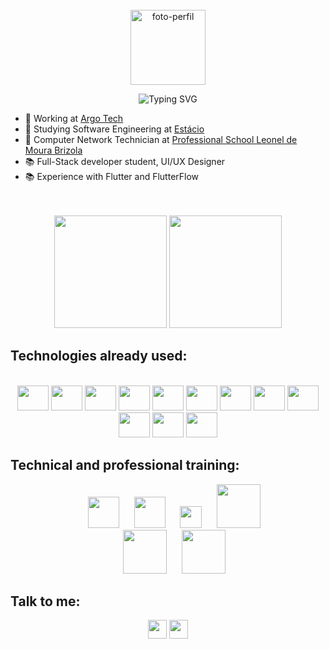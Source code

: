 <div align="center">
  <br>
  <img src="https://avatars.githubusercontent.com/u/117620005?v=4" alt="foto-perfil" width="120"/>
  <br>

  ![Typing SVG](https://readme-typing-svg.demolab.com?font=Fira+Code&size=22&pause=1000&random=false&width=435&lines=Helo%2C+my+name+is+Weslley+Richard!;I+am+17+years+old;I+study+computer+network;I'm+a+web+developer)
</div>

- 💼 Working at [Argo Tech](https://grupoargo.tech/)
- 📖 Studying Software Engineering at [Estácio](https://estacio.br/)
- 📖 Computer Network Technician at [Professional School Leonel de Moura Brizola](https://www.instagram.com/eeepleonelbrizola/)
- 📚 Full-Stack developer student, UI/UX Designer
- 📚 Experience with Flutter and FlutterFlow

<div align="center">
  <br><br>
  <img height="180em" src="https://github-readme-stats.vercel.app/api?username=weslleyrichardi&show_icons=true&theme=radical"/>
  <img height="180em" src="https://github-readme-stats.vercel.app/api/top-langs/?username=weslleyrichardi&layout=compact&theme=radical">
</div>

## Technologies already used:
<div align="center" justfy="center"><br>
  <img  height="40" width="50" src="https://cdn.jsdelivr.net/gh/devicons/devicon/icons/html5/html5-original.svg" />
  <img  height="40" width="50" src="https://cdn.jsdelivr.net/gh/devicons/devicon/icons/css3/css3-original.svg"/>
  <img  height="40" width="50" src="https://cdn.jsdelivr.net/gh/devicons/devicon/icons/javascript/javascript-original.svg"/>
  <img  height="40" width="50" src="https://cdn.jsdelivr.net/gh/devicons/devicon/icons/python/python-original.svg" />
  <!-- <img  height="40" width="50" src="https://cdn.jsdelivr.net/gh/devicons/devicon/icons/nodejs/nodejs-original.svg" /> -->
  <img  height="40" width="50" src="https://cdn.jsdelivr.net/gh/devicons/devicon/icons/react/react-original.svg" />
  <img  height="40" width="50" src="https://cdn.jsdelivr.net/gh/devicons/devicon/icons/nextjs/nextjs-original.svg" />
  <img  height="40" width="50" src="https://cdn.jsdelivr.net/gh/devicons/devicon/icons/tailwindcss/tailwindcss-original.svg" />
  <!-- <img  height="40" width="50" src="https://cdn.jsdelivr.net/gh/devicons/devicon/icons/typescript/typescript-original.svg" /> -->
  <img  height="40" width="50" src="https://avatars.githubusercontent.com/u/74943865?s=200&v=4" />
  <img  height="40" width="50" src="https://cdn.jsdelivr.net/gh/devicons/devicon/icons/figma/figma-original.svg" />
  <img  height="40" width="50" src="https://cdn.jsdelivr.net/gh/devicons/devicon/icons/supabase/supabase-original.svg" />
  <img  height="40" width="50" src="https://cdn.jsdelivr.net/gh/devicons/devicon/icons/mysql/mysql-original.svg" />
  <!-- <img  height="40" width="50" src="https://cdn.jsdelivr.net/gh/devicons/devicon/icons/firebase/firebase-original.svg" /> -->
  <img  height="40" width="50" src="https://cdn.jsdelivr.net/gh/devicons/devicon/icons/dart/dart-original.svg" />
</div>

## Technical and professional training:
<div align="center">
  &nbsp;&nbsp;&nbsp;&nbsp;&nbsp;<img   height="50" src="https://cdn.worldvectorlogo.com/logos/rocketseat.svg" />
  &nbsp;&nbsp;&nbsp;&nbsp;&nbsp;<img   height="50" src="https://cdn.worldvectorlogo.com/logos/udemy-wordmark-1.svg" />
  &nbsp;&nbsp;&nbsp;&nbsp;&nbsp;<img   height="35" src="https://cdn.freebiesupply.com/logos/large/2x/coursera-logo-png-transparent.png" />
  &nbsp;&nbsp;&nbsp;&nbsp;&nbsp;<img   height="70" src="https://i.pinimg.com/originals/49/72/6e/49726e65f6b35c2e8e366a16c0734fb7.png" /><br>
  &nbsp;&nbsp;&nbsp;&nbsp;&nbsp;<img   height="70" src="https://media.licdn.com/dms/image/v2/D4D0BAQHHWDGY6I72yA/company-logo_200_200/company-logo_200_200/0/1666361739445/argo_solues_tecnolgicas_logo?e=1744848000&v=beta&t=QHrD9Rm-ZfHtkPwZgs9r53cexWngivmICYMDpFoc3io" />
  &nbsp;&nbsp;&nbsp;&nbsp;&nbsp;<img   height="70" src="https://scontent.fjdo10-1.fna.fbcdn.net/v/t39.30808-6/277761561_456047692948233_1197592005625330804_n.png?_nc_cat=106&ccb=1-7&_nc_sid=6ee11a&_nc_ohc=bu9dzKtASVoQ7kNvwFOPyxM&_nc_oc=AdnTZSXT7w4BXNsraGh3nTFW-h6JN-kitdWFqjl-Oc8lGSRh-uBGKw4iRlSxYK44eMYtG8Sosj1cN_zhPKEtHfiJ&_nc_zt=23&_nc_ht=scontent.fjdo10-1.fna&_nc_gid=BUUvSMEShRzeZwbMKJY3Nw&oh=00_AfHKRxZ4o9QHpMEOKhqGJqyfoWi5iKEhVVkSj_B41lOzJA&oe=6804358A" />
</div>

## Talk to me:
<div align="center">
  <a href="https://www.instagram.com/eu.richardi/" target="_blank"><img height="30" src="https://img.shields.io/badge/Instagram-E4505F?style=for-the-badge&logo=instagram&logoColor=white"/></a>
  <a href="https://www.linkedin.com/in/weslley-richard" target="_blank"><img height="30px" src="https://img.shields.io/badge/LinkedIn-0077B5?style=for-the-badge&logo=linkedin&logoColor=white"/></a>
  <!-- <a href="#" target="_blank"><img height="30px" src="https://img.shields.io/badge/Discord-7289DA?style=for-the-badge&logo=discord&logoColor=white"/></a> -->
</div>
